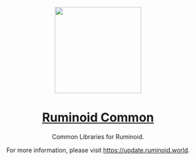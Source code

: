 <div align="center">

<a href="https://update.ruminoid.world"><img src="https://vbox.moe/Icons/Icons/HeavyWork/HeavyWork.Colored.Transparent.png" width="200px"></a>

<h1><a href="https://update.ruminoid.world">Ruminoid Common</a></h1>

<p>Common Libraries for Ruminoid.</p>

<p>For more information, please visit <a href="https://update.ruminoid.world">https://update.ruminoid.world</a>.</p>

</div>
